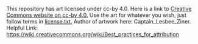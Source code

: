 This repository has art licensed under cc-by 4.0. Here is a link to [Creative Commons website on cc-by 4.0.](https://creativecommons.org/licenses/by/4.0/)
Use the art for whatever you wish, just follow terms in [license.txt.](https://github.com/Beta-Cygni-A/assets/blob/main/LICENSE.txt) 
Author of artwork here: Captain_Lesbee_Ziner.
Helpful Link: https://wiki.creativecommons.org/wiki/Best_practices_for_attribution
